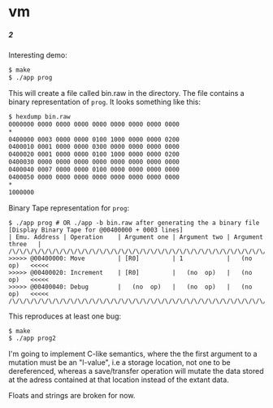 # vm
##### 2

Interesting demo:

```bash
$ make
$ ./app prog
```

This will create a file called bin.raw in the directory.
The file contains a binary representation of `prog`.
It looks something like this:

```bash
$ hexdump bin.raw
0000000 0000 0000 0000 0000 0000 0000 0000 0000
*
0400000 0003 0000 0000 0100 1000 0000 0000 0200
0400010 0001 0000 0000 0300 0000 0000 0000 0000
0400020 0001 0000 0000 0100 1000 0000 0000 0200
0400030 0000 0000 0000 0000 0000 0000 0000 0000
0400040 0007 0000 0000 0100 0000 0000 0000 0000
0400050 0000 0000 0000 0000 0000 0000 0000 0000
*
1000000
```

Binary Tape representation for `prog`:

```
$ ./app prog # OR ./app -b bin.raw after generating the a binary file
[Display Binary Tape for @00400000 + 0003 lines]
| Emu. Address | Operation    | Argument one | Argument two | Argument three   |
/\/\/\/\/\/\/\/\/\/\/\/\/\/\/\/\/\/\/\/\/\/\/\/\/\/\/\/\/\/\/\/\/\/\/\/\/\/\/\/\
>>>>> @00400000: Move         | [R0]         | 1            |   (no  op)   <<<<<
>>>>> @00400020: Increment    | [R0]         |   (no  op)   |   (no  op)   <<<<<
>>>>> @00400040: Debug        |   (no  op)   |   (no  op)   |   (no  op)   <<<<<
/\/\/\/\/\/\/\/\/\/\/\/\/\/\/\/\/\/\/\/\/\/\/\/\/\/\/\/\/\/\/\/\/\/\/\/\/\/\/\/\
```

This reproduces at least one bug:

```bash
$ make
$ ./app prog2
```

I'm going to implement C-like semantics, where the the first argument to a mutation must be an "l-value",
i.e a storage location, not one to be dereferenced, whereas a save/transfer operation will mutate the data
stored at the adress contained at that location instead of the extant data.

Floats and strings are broken for now.
